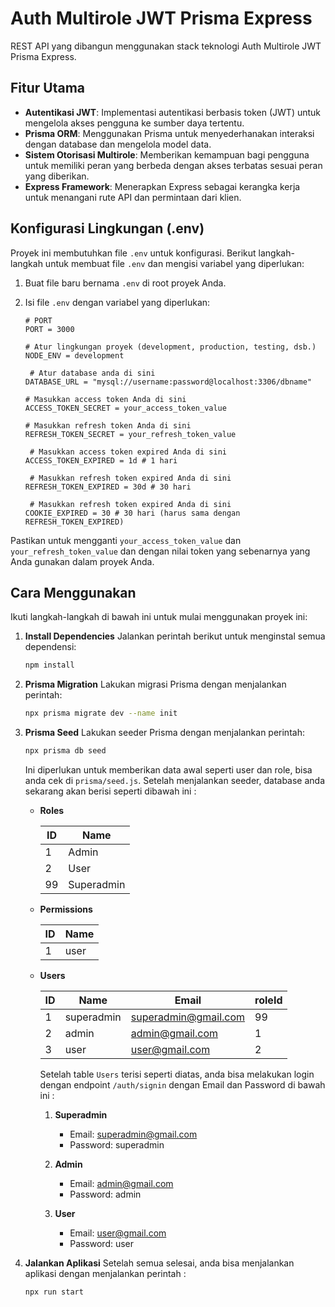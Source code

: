 # Auth Multirole JWT Prisma Express

REST API yang dibangun menggunakan stack teknologi Auth Multirole JWT Prisma Express.

## Fitur Utama

- **Autentikasi JWT**: Implementasi autentikasi berbasis token (JWT) untuk mengelola akses pengguna ke sumber daya tertentu.
- **Prisma ORM**: Menggunakan Prisma untuk menyederhanakan interaksi dengan database dan mengelola model data.
- **Sistem Otorisasi Multirole**: Memberikan kemampuan bagi pengguna untuk memiliki peran yang berbeda dengan akses terbatas sesuai peran yang diberikan.
- **Express Framework**: Menerapkan Express sebagai kerangka kerja untuk menangani rute API dan permintaan dari klien.

## Konfigurasi Lingkungan (.env)

Proyek ini membutuhkan file `.env` untuk konfigurasi. Berikut langkah-langkah untuk membuat file `.env` dan mengisi variabel yang diperlukan:

1. Buat file baru bernama `.env` di root proyek Anda.

2. Isi file `.env` dengan variabel yang diperlukan:

    ```dotenv
    # PORT
    PORT = 3000
    
    # Atur lingkungan proyek (development, production, testing, dsb.)
    NODE_ENV = development

     # Atur database anda di sini
    DATABASE_URL = "mysql://username:password@localhost:3306/dbname"

    # Masukkan access token Anda di sini
    ACCESS_TOKEN_SECRET = your_access_token_value

    # Masukkan refresh token Anda di sini
    REFRESH_TOKEN_SECRET = your_refresh_token_value

     # Masukkan access token expired Anda di sini
    ACCESS_TOKEN_EXPIRED = 1d # 1 hari

     # Masukkan refresh token expired Anda di sini
    REFRESH_TOKEN_EXPIRED = 30d # 30 hari

     # Masukkan refresh token expired Anda di sini
    COOKIE_EXPIRED = 30 # 30 hari (harus sama dengan REFRESH_TOKEN_EXPIRED)
    
    ```

Pastikan untuk mengganti `your_access_token_value` dan `your_refresh_token_value` dan  dengan nilai token yang sebenarnya yang Anda gunakan dalam proyek Anda.


## Cara Menggunakan

Ikuti langkah-langkah di bawah ini untuk mulai menggunakan proyek ini:

1. **Install Dependencies**
    Jalankan perintah berikut untuk menginstal semua dependensi:

    ```bash
    npm install
    ```

2. **Prisma Migration**
    Lakukan migrasi Prisma dengan menjalankan perintah:

    ```bash
    npx prisma migrate dev --name init
    ```

3. **Prisma Seed**
    Lakukan seeder Prisma dengan menjalankan perintah:

    ```bash
    npx prisma db seed
    ```

    Ini diperlukan untuk memberikan data awal seperti user dan role, bisa anda cek di `prisma/seed.js`.
    Setelah menjalankan seeder, database anda sekarang akan berisi seperti dibawah ini :

    - **Roles**
        
        | ID  | Name 
        |-----|-------|
        | 1   | Admin
        | 2   | User
        | 99  | Superadmin

    - **Permissions**
        
        | ID | Name 
        |----|-------|
        | 1  | user

    - **Users**
        
        | ID | Name       | Email                | roleId
        |----|------------|----------------------|--------|
        | 1  | superadmin | superadmin@gmail.com | 99
        | 2  | admin      | admin@gmail.com      | 1
        | 3  | user       | user@gmail.com       | 2
      
      Setelah table `Users` terisi seperti diatas, anda bisa melakukan login dengan endpoint `/auth/signin` dengan Email dan Password di bawah ini : 
      1. **Superadmin**
            - Email: superadmin@gmail.com
            - Password: superadmin
         
      2. **Admin**
            - Email: admin@gmail.com
            - Password: admin

      3. **User**
            - Email: user@gmail.com
            - Password: user
   

5. **Jalankan Aplikasi**
    Setelah semua selesai, anda bisa menjalankan aplikasi dengan menjalankan perintah : 

    ```bash
    npx run start
    ```





    